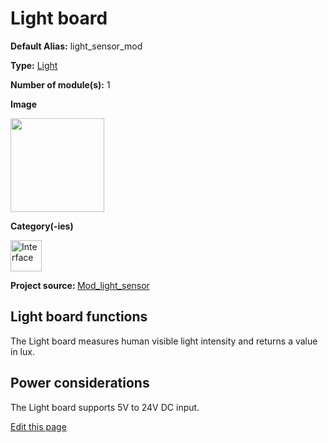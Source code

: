 # Light board
<div class="cust_sheet" markdown="1">
<p class="cust_sheet-title" markdown="1"><strong>Default Alias:</strong> light_sensor_mod</p>
<p class="cust_sheet-title" markdown="1"><strong>Type:</strong> <a href="/pages/high/modules_list/light.md">Light</a></p>
<p class="cust_sheet-title" markdown="1"><strong>Number of module(s):</strong> 1</p>
<p class="cust_sheet-title" markdown="1"><strong>Image</strong></p>
<p class="cust_indent" markdown="1"><img height="150" src="{{img_path}}/light-module.png"></p>
<p class="cust_sheet-title" markdown="1"><strong>Category(-ies)</strong></p>
<p class="cust_indent" markdown="1">
<img height="50" src="{{img_path}}/sticker-interface.png" title="Interface">
</p>
<p class="cust_sheet-title" markdown="1"><strong>Project source: </strong><a href="https://github.com/Luos-io/Luos/tree/master/Drivers/Mod_light_sensor" target="_blank">Mod_light_sensor</a></p>
</div>

## Light board functions
The Light board measures human visible light intensity and returns a value in lux.

## Power considerations
The Light board supports 5V to 24V DC input.

<div class="cust_edit_page"><a href="https://{{gh_path}}{{boards_path}}/light.md">Edit this page</a></div>

